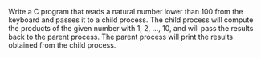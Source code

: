 Write a C program that reads a natural number lower than 100 from the keyboard and passes it to a child process.
The child process will compute the products of the given number with 1, 2, ..., 10, and will pass the results back to the parent process.
The parent process will print the results obtained from the child process.